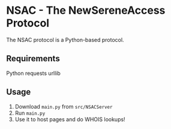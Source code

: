 # NSAC - The NewSereneAccess Protocol

The NSAC protocol is a Python-based protocol.

## Requirements

Python
requests
urllib

## Usage

1. Download `main.py` from `src/NSACServer`
2. Run `main.py`
3. Use it to host pages and do WHOIS lookups!
